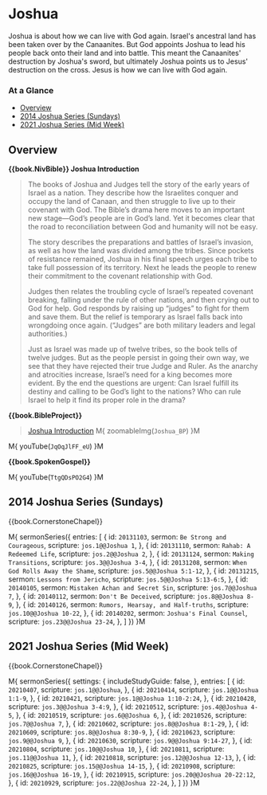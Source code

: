 # Joshua

Joshua is about how we can live with God again. Israel's ancestral
land has been taken over by the Canaanites. But God appoints Joshua to
lead his people back onto their land and into battle. This meant the
Canaanites' destruction by Joshua's sword, but ultimately Joshua
points us to Jesus' destruction on the cross. Jesus is how we can live
with God again.


### At a Glance

- [Overview](#overview)
- [2014 Joshua Series (Sundays)](#2014-joshua-series-sundays)
- [2021 Joshua Series (Mid Week)](#2021-joshua-series-mid-week)


## Overview

**{{book.NivBible}} Joshua Introduction**

> The books of Joshua and Judges tell the story of the early years of
> Israel as a nation. They describe how the Israelites conquer and
> occupy the land of Canaan, and then struggle to live up to their
> covenant with God. The Bible’s drama here moves to an important new
> stage—God’s people are in God’s land. Yet it becomes clear that the
> road to reconciliation between God and humanity will not be easy.
> 
> The story describes the preparations and battles of Israel’s invasion,
> as well as how the land was divided among the tribes. Since pockets of
> resistance remained, Joshua in his final speech urges each tribe to
> take full possession of its territory. Next he leads the people to
> renew their commitment to the covenant relationship with God.
> 
> Judges then relates the troubling cycle of Israel’s repeated covenant
> breaking, falling under the rule of other nations, and then crying out
> to God for help. God responds by raising up “judges” to fight for them
> and save them. But the relief is temporary as Israel falls back into
> wrongdoing once again. (“Judges” are both military leaders and legal
> authorities.)
> 
> Just as Israel was made up of twelve tribes, so the book tells of
> twelve judges. But as the people persist in going their own way, we
> see that they have rejected their true Judge and Ruler. As the anarchy
> and atrocities increase, Israel’s need for a king becomes more
> evident. By the end the questions are urgent: Can Israel fulfill its
> destiny and calling to be God’s light to the nations? Who can rule
> Israel to help it find its proper role in the drama?


**{{book.BibleProject}}**

> [Joshua Introduction](https://bibleproject.com/explore/video/joshua/)
M{ zoomableImg(`Joshua_BP`) }M

M{ youTube(`JqOqJlFF_eU`) }M


**{{book.SpokenGospel}}**

M{ youTube(`TtgQDsPO2G4`) }M



## 2014 Joshua Series (Sundays)

{{book.CornerstoneChapel}}

M{ sermonSeries({
  entries: [
    { id: `20131103`, sermon: `Be Strong and Courageous`,         scripture: `jos.1@@Joshua 1`,        },
    { id: `20131110`, sermon: `Rahab: A Redeemed Life`,           scripture: `jos.2@@Joshua 2`,        },
    { id: `20131124`, sermon: `Making Transitions`,               scripture: `jos.3@@Joshua 3-4`,      },
    { id: `20131208`, sermon: `When God Rolls Away the Shame`,    scripture: `jos.5@@Joshua 5:1-12`,   },
    { id: `20131215`, sermon: `Lessons from Jericho`,             scripture: `jos.5@@Joshua 5:13-6:5`, },
    { id: `20140105`, sermon: `Mistaken Achan and Secret Sin`,    scripture: `jos.7@@Joshua 7`,        },
    { id: `20140112`, sermon: `Don't Be Deceived`,                scripture: `jos.8@@Joshua 8-9`,      },
    { id: `20140126`, sermon: `Rumors, Hearsay, and Half-truths`, scripture: `jos.10@@Joshua 10-22`,   },
    { id: `20140202`, sermon: `Joshua's Final Counsel`,           scripture: `jos.23@@Joshua 23-24`,   },
  ]
}) }M



## 2021 Joshua Series (Mid Week)

{{book.CornerstoneChapel}}

M{ sermonSeries({
  settings: {
    includeStudyGuide: false,
  },
  entries: [
    { id: `20210407`, scripture: `jos.1@@Joshua`,           },
    { id: `20210414`, scripture: `jos.1@@Joshua 1:1-9`,     },
    { id: `20210421`, scripture: `jos.1@@Joshua 1:10-2:24`, },
    { id: `20210428`, scripture: `jos.3@@Joshua 3-4:9`,     },
    { id: `20210512`, scripture: `jos.4@@Joshua 4-5`,       },
    { id: `20210519`, scripture: `jos.6@@Joshua 6`,         },
    { id: `20210526`, scripture: `jos.7@@Joshua 7`,         },
    { id: `20210602`, scripture: `jos.8@@Joshua 8:1-29`,    },
    { id: `20210609`, scripture: `jos.8@@Joshua 8:30-9`,    },
    { id: `20210623`, scripture: `jos.9@@Joshua 9`,         },
    { id: `20210630`, scripture: `jos.9@@Joshua 9:14-27`,   },
    { id: `20210804`, scripture: `jos.10@@Joshua 10`,       },
    { id: `20210811`, scripture: `jos.11@@Joshua 11`,       },
    { id: `20210818`, scripture: `jos.12@@Joshua 12-13`,    },
    { id: `20210825`, scripture: `jos.15@@Joshua 14-15`,    },
    { id: `20210908`, scripture: `jos.16@@Joshua 16-19`,    },
    { id: `20210915`, scripture: `jos.20@@Joshua 20-22:12`, },
    { id: `20210929`, scripture: `jos.22@@Joshua 22-24`,    },
  ]
}) }M
